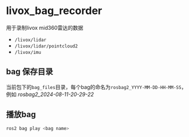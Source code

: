 # livox_bag_recorder

用于录制livox mid360雷达的数据
- `/livox/lidar`
- `/livox/lidar/pointcloud2`
- `/livox/imu`

## bag 保存目录
当前包下的`bag_files`目录，每个bag的命名为`rosbag2_YYYY-MM-DD-HH-MM-SS`，例如 *rosbag2_2024-08-11-20-29-22*

## 播放bag
```bash
ros2 bag play <bag name>
```